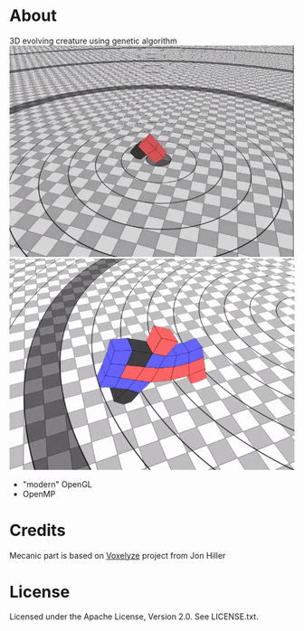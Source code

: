 # About

3D evolving creature using genetic algorithm
![Image1](https://raw.githubusercontent.com/iapafoto/CubeEvol/master/img/creature1.png)
[![Image2](https://raw.githubusercontent.com/iapafoto/CubeEvol/master/img/creature.png)](https://www.youtube.com/watch?v=Ss2FSmt0GRI)

- "modern" OpenGL
- OpenMP

# Credits

Mecanic part is based on [Voxelyze](https://github.com/jonhiller/Voxelyze) project from Jon Hiller

# License

Licensed under the Apache License, Version 2.0. See LICENSE.txt.

